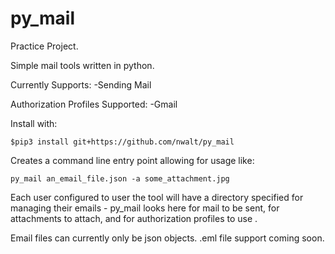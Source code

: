 # py_mail

Practice Project.

Simple mail tools written in python. 

Currently Supports:
-Sending Mail

Authorization Profiles Supported:
-Gmail

Install with:
```
$pip3 install git+https://github.com/nwalt/py_mail
```

Creates a command line entry point allowing for usage like:
```
py_mail an_email_file.json -a some_attachment.jpg
```

Each user configured to user the tool will have a directory specified for managing their emails - py_mail looks here for mail to be sent, for attachments to attach, and for authorization profiles to use .

Email files can currently only be json objects. .eml file support coming soon.

